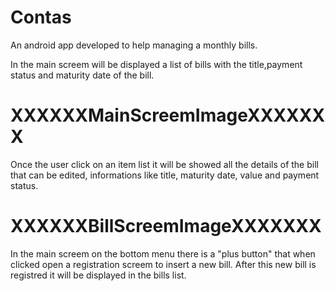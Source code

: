 # Contas
An android app developed to help managing a monthly bills.

In the  main screem will be displayed a list of bills with the title,payment status and maturity date of the bill.

#  XXXXXXMainScreemImageXXXXXXX
  
Once the user click on an item list it will be showed all the details of the bill that can be edited, informations like
title, maturity date, value and payment status.


#  XXXXXXBillScreemImageXXXXXXX

In the main screem on the bottom menu there is a "plus button" that when clicked open a registration screem to insert a new
bill. After this new bill is registred it will be displayed in the bills list.
  
  
  
  





